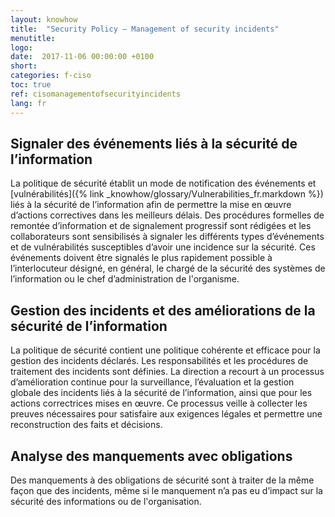```yaml
---
layout: knowhow
title:  "Security Policy – Management of security incidents"
menutitle:
logo:
date:  2017-11-06 00:00:00 +0100
short:
categories: f-ciso
toc: true
ref: cisomanagementofsecurityincidents
lang: fr
---
```

## Signaler des événements liés à la sécurité de l’information

La politique de sécurité établit un mode de notification des événements et [vulnérabilités]({% link _knowhow/glossary/Vulnerabilities_fr.markdown %}) liés à la sécurité de l’information afin de permettre la mise en œuvre d’actions correctives dans les meilleurs délais. Des procédures formelles de remontée d’information et de signalement progressif sont rédigées et les collaborateurs sont sensibilisés à signaler les différents types d’événements et de vulnérabilités susceptibles d’avoir une incidence sur la sécurité. Ces événements doivent être signalés le plus rapidement possible à l’interlocuteur désigné, en général, le chargé de la sécurité des systèmes de l’information ou le chef d’administration de l'organisme.

## Gestion des incidents et des améliorations de la sécurité de l’information

La politique de sécurité contient une politique cohérente et efficace pour la gestion des incidents déclarés. Les responsabilités et les procédures de traitement des incidents sont définies. La direction a recourt à un processus d’amélioration continue pour la surveillance, l’évaluation et la gestion globale des incidents liés à la sécurité de l’information, ainsi que pour les actions correctrices mises en œuvre. Ce processus veille à collecter les preuves nécessaires pour  satisfaire aux exigences légales et permettre une reconstruction des faits et décisions.

## Analyse des manquements avec obligations

Des manquements à des obligations de sécurité sont à traiter de la même façon que des incidents, même si le manquement n’a pas eu d’impact sur la sécurité des informations ou de l'organisation.
